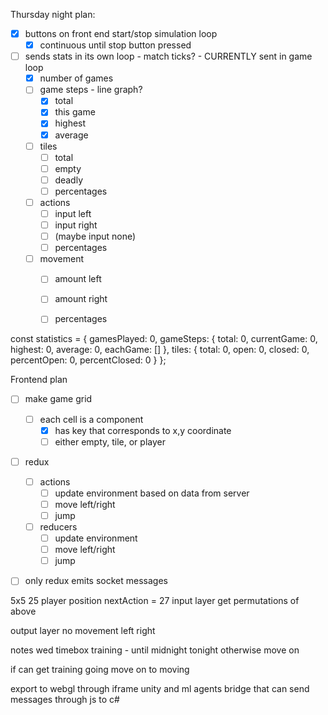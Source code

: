 Thursday night plan:
- [X] buttons on front end start/stop simulation loop
  - [X] continuous until stop button pressed
- [ ] sends stats in its own loop - match ticks? - CURRENTLY sent in game loop
  - [X] number of games
  - [ ] game steps - line graph?
    - [X] total
    - [X] this game
    - [X] highest
    - [X] average
  - [ ] tiles
    - [ ] total
    - [ ] empty
    - [ ] deadly
    - [ ] percentages
  - [ ] actions
    - [ ] input left
    - [ ] input right
    - [ ] (maybe input none)
    - [ ] percentages
  - [ ] movement
    - [ ] amount left
    - [ ] amount right
    - [ ] percentages


const statistics = {
  gamesPlayed: 0,
  gameSteps: {
    total: 0,
    currentGame: 0,
    highest: 0,
    average: 0,
    eachGame: []
  },
  tiles: {
    total: 0,
    open: 0,
    closed: 0,
    percentOpen: 0,
    percentClosed: 0
  }
};


Frontend plan

- [ ] make game grid
  - [ ] each cell is a component
    - [X] has key that corresponds to x,y coordinate
    - [ ] either empty, tile, or player
- [ ] redux
  - [ ] actions
    - [ ] update environment based on data from server
    - [ ] move left/right
    - [ ] jump
  - [ ] reducers
    - [ ] update environment
    - [ ] move left/right
    - [ ] jump

- [ ] only redux emits socket messages







5x5
  25
  player position
  nextAction
  = 27 input layer
  get permutations of above

output layer
  no movement
  left
  right



notes wed 
 timebox training - until midnight tonight otherwise move on
 
 if can get training going
  move on to moving

export to webgl through iframe
  unity and ml agents
  bridge that can send messages through js to c#

